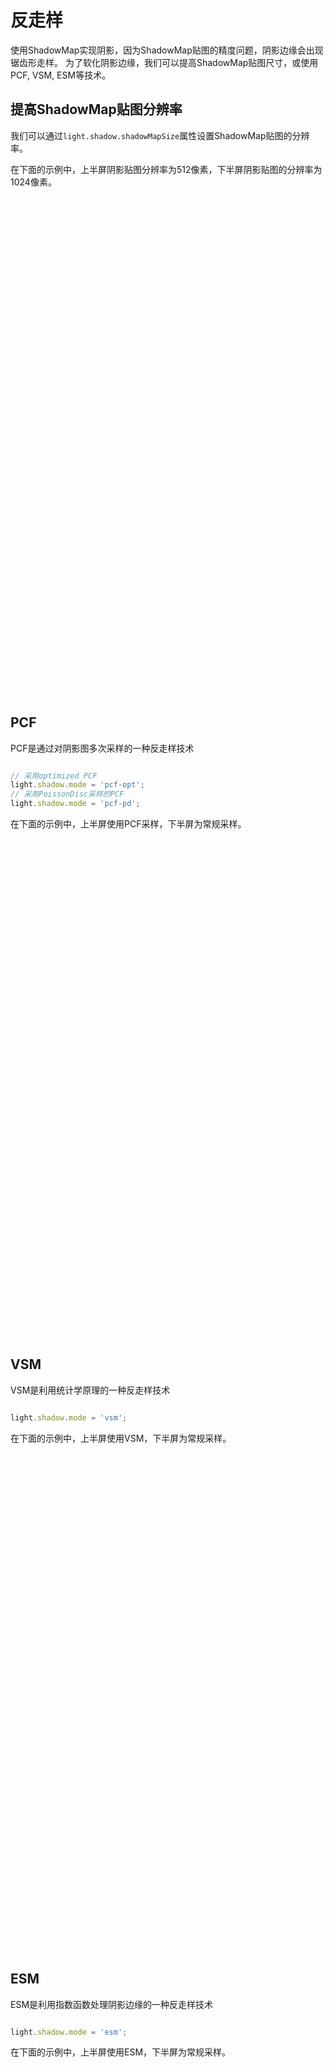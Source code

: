 # 反走样

使用ShadowMap实现阴影，因为ShadowMap贴图的精度问题，阴影边缘会出现锯齿形走样。
为了软化阴影边缘，我们可以提高ShadowMap贴图尺寸，或使用PCF, VSM, ESM等技术。

## 提高ShadowMap贴图分辨率

我们可以通过```light.shadow.shadowMapSize```属性设置ShadowMap贴图的分辨率。

在下面的示例中，上半屏阴影贴图分辨率为512像素，下半屏阴影贴图的分辨率为1024像素。

<div class="showcase" case="tut-19" style="width:600px;height:800px"></div>

## PCF

PCF是通过对阴影图多次采样的一种反走样技术

```javascript

// 采用optimized PCF
light.shadow.mode = 'pcf-opt';
// 采用PoissonDisc采样的PCF
light.shadow.mode = 'pcf-pd';

```

在下面的示例中，上半屏使用PCF采样，下半屏为常规采样。

<div class="showcase" case="tut-20" style="width:600px;height:800px"></div>

## VSM

VSM是利用统计学原理的一种反走样技术

```javascript

light.shadow.mode = 'vsm';

```

在下面的示例中，上半屏使用VSM，下半屏为常规采样。

<div class="showcase" case="tut-21" style="width:600px;height:800px;"></div>

## ESM

ESM是利用指数函数处理阴影边缘的一种反走样技术

```javascript

light.shadow.mode = 'esm';

```

在下面的示例中，上半屏使用ESM，下半屏为常规采样。

<div class="showcase" case="tut-22" style="width:600px;height:800px;"></div>

## CSM

CSM(Cascaded Shadow Map)是通过把视锥分割成多个部分分别应用ShadowMap来改善阴影走样的技术。

下面是一个CSM的示例

<div class="showcase" case="tut-23"></div>

## 限制阴影范围

如果阴影范围过大，即使用CSM可能也无法提高阴影的精度，我们可以限制阴影在距离摄像机一定范围之内，在范围边界，阴影平滑过渡到无阴影状态

```javascript

light.shadow.shadowDistance = 500;

```